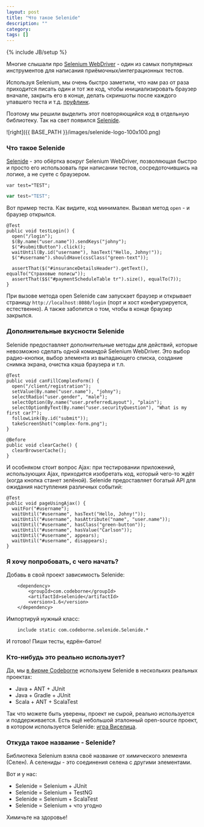 ```yaml
---
layout: post
title: "Что такое Selenide"
description: ""
category: 
tags: []
---
```

{% include JB/setup %}

Многие слышали про [Selenium WebDriver](http://code.google.com/p/selenium/) - один из самых популярных инструментов для написания приёмочных/интеграционных тестов.

Используя Selenium, мы очень быстро заметили, что нам раз от раза приходится писать один и тот же код, чтобы инициализировать браузер вначале, закрыть его в конце, делать скриншоты после каждого упавшего теста и т.д. [пруфлинк](http://habrahabr.ru/post/114145/).

Поэтому мы решили выделить этот повторяющийся код в отдельную библиотеку. Так на свет появился [Selenide](http://selenide.org).

![right]({{ BASE_PATH }}/images/selenide-logo-100x100.png)

### Что такое Selenide
[Selenide](http://selenide.org) - это обёртка вокруг Selenium WebDriver, позволяющая быстро и просто его использовать при написании тестов, сосредоточившись на логике, а не суете с браузером.

```
var test="TEST";
```

```javascript
var test="TEST";
```

Вот пример теста. Как видите, код минимален. Вызвал метод `open` - и браузер открылся.

    @Test
    public void testLogin() {
      open("/login");
      $(By.name("user.name")).sendKeys("johny");
      $("#submitButton").click();
      waitUntil(By.id("username"), hasText("Hello, Johny!"));
      $("#username").shouldHave(cssClass("green-text"));

      assertThat($("#insuranceDetailsHeader").getText(), equalTo("Страховые полисы"));
      assertThat($$("#paymentScheduleTable tr").size(), equalTo(7));
    }

При вызове метода open Selenide сам запускает браузер и открывает страницу `http://localhost:8080/login` (порт и хост конфигурируется, естественно). А также заботится о том, чтобы в конце браузер закрылся.

### Дополнительные вкусности Selenide ###
Selenide предоставляет дополнительные методы для действий, которые невозможно сделать одной командой Selenium WebDriver. Это выбор радио-кнопки, выбор элемента из выпадающего списка, создание снимка экрана, очистка кэша браузера и т.п.

    @Test
    public void canFillComplexForm() {
      open("/client/registration");
      setValue(By.name("user.name"), "johny");
      selectRadio("user.gender", "male");
      selectOption(By.name("user.preferredLayout"), "plain");
      selectOptionByText(By.name("user.securityQuestion"), "What is my first car?");
      followLink(By.id("submit"));
      takeScreenShot("complex-form.png");
    }

    @Before
    public void clearCache() {
      clearBrowserCache();
    }

И особняком стоит вопрос Ajax: при тестировании приложений, использующих Ajax, приходится изобретать код, который чего-то ждёт (когда кнопка станет зелёной). Selenide предоставляет богатый API для ожидания наступления различных событий:

    @Test
    public void pageUsingAjax() {
      waitFor("#username");
      waitUntil("#username", hasText("Hello, Johny!"));
      waitUntil("#username", hasAttribute("name", "user.name"));
      waitUntil("#username", hasClass("green-button"));
      waitUntil("#username", hasValue("Carlson"));
      waitUntil("#username", appears);
      waitUntil("#username", disappears);
    }

### Я хочу попробовать, с чего начать?

Добавь в свой проект зависимость Selenide:

        <dependency>
            <groupId>com.codeborne</groupId>
            <artifactId>selenide</artifactId>
            <version>1.6</version>
        </dependency>

Импортируй нужный класс:

        include static com.codeborne.selenide.Selenide.*

И готово! Пиши тесты, едрён-батон!

### Кто-нибудь это реально использует?
Да, мы <a href="http://ru.codeborne.com/" target="_blank">в фирме Codeborne</a> используем Selenide в нескольких реальных проектах:
*   Java + ANT + JUnit
*   Java + Gradle + JUnit
*   Scala + ANT + ScalaTest

Так что можете быть уверены, проект не сырой, реально используется и поддерживается.
Есть ещё небольшой эталонный open-source проект, в котором используется Selenide: [игра Виселица](https://github.com/asolntsev/hangman).

### Откуда такое название - Selenide?
Библиотека Selenium взяла своё название от химического элемента (Селен). А селениды - это соединения селена с  другими элементами.

Вот и у нас:
*   Selenide = Selenium + JUnit
*   Selenide = Selenium + TestNG
*   Selenide = Selenium + ScalaTest
*   Selenide = Selenium + что угодно

Химичьте на здоровье!

